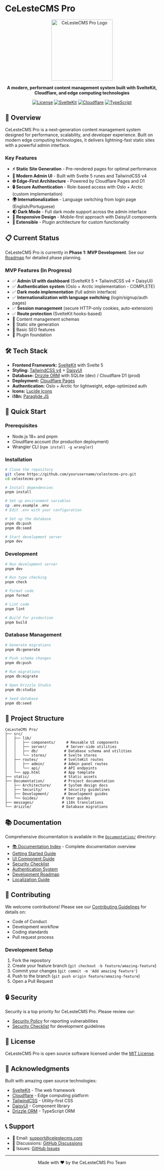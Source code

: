 # CeLesteCMS Pro

<div align="center">
  <img src="static/logo.png" alt="CeLesteCMS Pro Logo" width="200" />
  
  **A modern, performant content management system built with SvelteKit, Cloudflare, and edge computing technologies**
  
  [![License](https://img.shields.io/badge/license-MIT-blue.svg)](LICENSE)
  [![SvelteKit](https://img.shields.io/badge/SvelteKit-2.21.0-ff3e00)](https://kit.svelte.dev/)
  [![Cloudflare](https://img.shields.io/badge/Cloudflare-Pages%20%26%20D1-f38020)](https://pages.cloudflare.com/)
  [![TypeScript](https://img.shields.io/badge/TypeScript-5.8.3-blue)](https://www.typescriptlang.org/)
  
</div>

## 🚀 Overview

CeLesteCMS Pro is a next-generation content management system designed for performance, scalability, and developer experience. Built on modern edge computing technologies, it delivers lightning-fast static sites with a powerful admin interface.

### Key Features

- **⚡ Static Site Generation** - Pre-rendered pages for optimal performance
- **🎨 Modern Admin UI** - Built with Svelte 5 runes and TailwindCSS v4
- **🌐 Edge-First Architecture** - Powered by Cloudflare Pages and D1
- **🔒 Secure Authentication** - Role-based access with Oslo + Arctic (custom implementation)
- **🌍 Internationalization** - Language switching from login page (English/Portuguese)
- **🌓 Dark Mode** - Full dark mode support across the admin interface
- **📱 Responsive Design** - Mobile-first approach with DaisyUI components
- **🔌 Extensible** - Plugin architecture for custom functionality

## 📋 Current Status

CeLesteCMS Pro is currently in **Phase 1: MVP Development**. See our [Roadmap](Documentation/Development/NEW_ROADMAP.md) for detailed phase planning.

### MVP Features (In Progress)
- ✅ **Admin UI with dashboard** (SvelteKit 5 + TailwindCSS v4 + DaisyUI)
- ✅ **Authentication system** (Oslo + Arctic implementation - COMPLETE)
- ✅ **Dark mode implementation** (full admin interface)
- ✅ **Internationalization with language switching** (login/signup/auth pages)
- ✅ **Session management** (secure HTTP-only cookies, auto-extension)
- ✅ **Route protection** (SvelteKit hooks-based)
- 🔄 Content management schemas
- 🔄 Static site generation
- 🔄 Basic SEO features
- 🔄 Plugin foundation

## 🛠️ Tech Stack

- **Frontend Framework:** [SvelteKit](https://kit.svelte.dev/) with Svelte 5
- **Styling:** [TailwindCSS v4](https://tailwindcss.com/) + [DaisyUI](https://daisyui.com/)
- **Database:** [Drizzle ORM](https://orm.drizzle.team/) with SQLite (dev) / Cloudflare D1 (prod)
- **Deployment:** [Cloudflare Pages](https://pages.cloudflare.com/)
- **Authentication:** Oslo + Arctic for lightweight, edge-optimized auth
- **Icons:** [Lucide Icons](https://lucide.dev/)
- **i18n:** [Paraglide JS](https://inlang.com/m/gerre34r/library-inlang-paraglideJs)

## 🚀 Quick Start

### Prerequisites

- Node.js 18+ and pnpm
- Cloudflare account (for production deployment)
- Wrangler CLI (`npm install -g wrangler`)

### Installation

```bash
# Clone the repository
git clone https://github.com/yourusername/celestecms-pro.git
cd celestecms-pro

# Install dependencies
pnpm install

# Set up environment variables
cp .env.example .env
# Edit .env with your configuration

# Set up the database
pnpm db:push
pnpm db:seed

# Start development server
pnpm dev
```

### Development

```bash
# Run development server
pnpm dev

# Run type checking
pnpm check

# Format code
pnpm format

# Lint code
pnpm lint

# Build for production
pnpm build
```

### Database Management

```bash
# Generate migrations
pnpm db:generate

# Push schema changes
pnpm db:push

# Run migrations
pnpm db:migrate

# Open Drizzle Studio
pnpm db:studio

# Seed database
pnpm db:seed
```

## 📁 Project Structure

```
CeLesteCMS Pro/
├── src/
│   ├── lib/
│   │   ├── components/     # Reusable UI components
│   │   ├── server/         # Server-side utilities
│   │   ├── db/            # Database schema and utilities
│   │   └── stores/        # Svelte stores
│   ├── routes/            # SvelteKit routes
│   │   ├── admin/         # Admin panel routes
│   │   └── api/           # API endpoints
│   └── app.html           # App template
├── static/                # Static assets
├── Documentation/         # Project documentation
│   ├── Architecture/      # System design docs
│   ├── Security/          # Security guidelines
│   ├── Development/       # Development guides
│   └── Guides/           # User guides
├── messages/             # i18n translations
└── drizzle/              # Database migrations
```

## 📚 Documentation

Comprehensive documentation is available in the [`Documentation/`](Documentation/) directory:

- [📚 Documentation Index](Documentation/INDEX.md) - Complete documentation overview
- [Getting Started Guide](Documentation/Guides/GETTING_STARTED.md)
- [UI Component Guide](Documentation/Guides/UI_Guide.md)
- [Security Checklist](Documentation/Security/Security_Check.md)
- [Authentication System](Documentation/Security/Authentication.md)
- [Development Roadmap](Documentation/Development/NEW_ROADMAP.md)
- [Localization Guide](Documentation/Guides/Localization_Guide.md)

## 🤝 Contributing

We welcome contributions! Please see our [Contributing Guidelines](CONTRIBUTING.md) for details on:

- Code of Conduct
- Development workflow
- Coding standards
- Pull request process

### Development Setup

1. Fork the repository
2. Create your feature branch (`git checkout -b feature/amazing-feature`)
3. Commit your changes (`git commit -m 'Add amazing feature'`)
4. Push to the branch (`git push origin feature/amazing-feature`)
5. Open a Pull Request

## 🔒 Security

Security is a top priority for CeLesteCMS Pro. Please review our:

- [Security Policy](SECURITY.md) for reporting vulnerabilities
- [Security Checklist](Documentation/Security/Security_Check.md) for development guidelines

## 📄 License

CeLesteCMS Pro is open source software licensed under the [MIT License](LICENSE).

## 🌟 Acknowledgments

Built with amazing open source technologies:

- [SvelteKit](https://kit.svelte.dev/) - The web framework
- [Cloudflare](https://cloudflare.com/) - Edge computing platform
- [TailwindCSS](https://tailwindcss.com/) - Utility-first CSS
- [DaisyUI](https://daisyui.com/) - Component library
- [Drizzle ORM](https://orm.drizzle.team/) - TypeScript ORM

## 📞 Support

- 📧 Email: [support@celestecms.com](mailto:support@celestecms.com)
- 💬 Discussions: [GitHub Discussions](https://github.com/yourusername/celestecms-pro/discussions)
- 🐛 Issues: [GitHub Issues](https://github.com/yourusername/celestecms-pro/issues)

---

<div align="center">
  Made with ❤️ by the CeLesteCMS Pro Team
</div>
